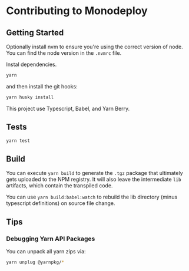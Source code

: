 # Contributing to Monodeploy

## Getting Started

Optionally install nvm to ensure you're using the correct version of node. You can find the node version in the `.nvmrc` file.

Instal dependencies.

```sh
yarn
```

and then install the git hooks:

```sh
yarn husky install
```

This project use Typescript, Babel, and Yarn Berry.

## Tests

```sh
yarn test
```

## Build

You can execute `yarn build` to generate the `.tgz` package that ultimately gets uploaded to the NPM registry. It will also leave the intermediate `lib` artifacts, which contain the transpiled code.

You can use `yarn build:babel:watch` to rebuild the lib directory (minus typescript definitions) on source file change.

## Tips

### Debugging Yarn API Packages

You can unpack all yarn zips via:

```sh
yarn unplug @yarnpkg/*
```
